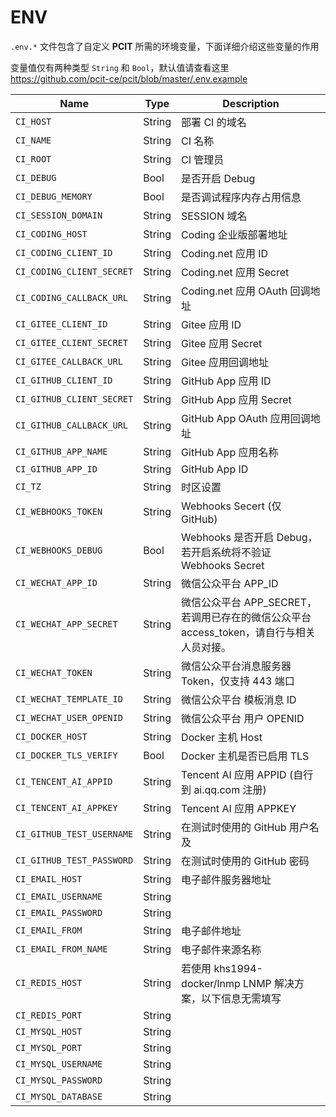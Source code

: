 # ENV

`.env.*` 文件包含了自定义 **PCIT** 所需的环境变量，下面详细介绍这些变量的作用

变量值仅有两种类型 `String` 和 `Bool`，默认值请查看这里 <https://github.com/pcit-ce/pcit/blob/master/.env.example>

| Name                      | Type   | Description                                              |
| ------------------------- | ------ | -------------------------------------------------------- |
| `CI_HOST`                 | String | 部署 CI 的域名                                                |
| `CI_NAME`                 | String | CI 名称                                                    |
| `CI_ROOT`                 | String | CI 管理员                                                   |
| `CI_DEBUG`                | Bool   | 是否开启 Debug                                               |
| `CI_DEBUG_MEMORY`         | Bool   | 是否调试程序内存占用信息                                             |
| `CI_SESSION_DOMAIN`       | String | SESSION 域名                                               |
| `CI_CODING_HOST`          | String | Coding 企业版部署地址                                           |
| `CI_CODING_CLIENT_ID`     | String | Coding.net 应用 ID                                         |
| `CI_CODING_CLIENT_SECRET` | String | Coding.net 应用 Secret                                     |
| `CI_CODING_CALLBACK_URL`  | String | Coding.net 应用 OAuth 回调地址                                 |
| `CI_GITEE_CLIENT_ID`      | String | Gitee 应用 ID                                              |
| `CI_GITEE_CLIENT_SECRET`  | String | Gitee 应用 Secret                                          |
| `CI_GITEE_CALLBACK_URL`   | String | Gitee 应用回调地址                                             |
| `CI_GITHUB_CLIENT_ID`     | String | GitHub App 应用 ID                                       |
| `CI_GITHUB_CLIENT_SECRET` | String | GitHub App 应用 Secret                                   |
| `CI_GITHUB_CALLBACK_URL`  | String | GitHub App OAuth 应用回调地址                                      |
| `CI_GITHUB_APP_NAME`      | String | GitHub App 应用名称                                          |
| `CI_GITHUB_APP_ID`        | String | GitHub App ID                                            |
| `CI_TZ`                   | String | 时区设置                                                     |
| `CI_WEBHOOKS_TOKEN`       | String | Webhooks Secert (仅 GitHub)                               |
| `CI_WEBHOOKS_DEBUG`       | Bool   | Webhooks 是否开启 Debug，若开启系统将不验证 Webhooks Secret                     |
| `CI_WECHAT_APP_ID`        | String | 微信公众平台 APP_ID                                            |
| `CI_WECHAT_APP_SECRET`    | String | 微信公众平台 APP_SECRET，若调用已存在的微信公众平台 access_token，请自行与相关人员对接。 |
| `CI_WECHAT_TOKEN`         | String | 微信公众平台消息服务器 Token，仅支持 443 端口                             |
| `CI_WECHAT_TEMPLATE_ID`   | String | 微信公众平台 模板消息 ID                                           |
| `CI_WECHAT_USER_OPENID`   | String | 微信公众平台 用户 OPENID                                         |
| `CI_DOCKER_HOST`          | String | Docker 主机 Host                                           |
| `CI_DOCKER_TLS_VERIFY`    | Bool   | Docker 主机是否已启用 TLS                                       |
| `CI_TENCENT_AI_APPID`     | String | Tencent AI 应用 APPID (自行到 ai.qq.com 注册)                   |
| `CI_TENCENT_AI_APPKEY`    | String | Tencent AI 应用 APPKEY                                     |
| `CI_GITHUB_TEST_USERNAME` | String | 在测试时使用的 GitHub 用户名及                                   |
| `CI_GITHUB_TEST_PASSWORD` | String | 在测试时使用的 GitHub 密码                                   |
| `CI_EMAIL_HOST`           | String | 电子邮件服务器地址                                                |
| `CI_EMAIL_USERNAME`       | String |                                                          |
| `CI_EMAIL_PASSWORD`       | String |                                                          |
| `CI_EMAIL_FROM`           | String | 电子邮件地址                                                   |
| `CI_EMAIL_FROM_NAME`      | String | 电子邮件来源名称                                                 |
| `CI_REDIS_HOST`           | String | 若使用 khs1994-docker/lnmp LNMP 解决方案，以下信息无需填写               |
| `CI_REDIS_PORT`           | String |                                                          |
| `CI_MYSQL_HOST`           | String |                                                          |
| `CI_MYSQL_PORT`           | String |                                                          |
| `CI_MYSQL_USERNAME`       | String |                                                          |
| `CI_MYSQL_PASSWORD`       | String |                                                          |
| `CI_MYSQL_DATABASE`       | String |                                                          |
